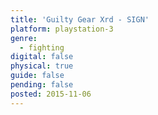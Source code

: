 ```yaml
---
title: 'Guilty Gear Xrd - SIGN'
platform: playstation-3
genre:
  - fighting
digital: false
physical: true
guide: false
pending: false
posted: 2015-11-06
---
```

